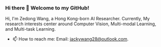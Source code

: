### Hi there 👋 Welcome to my GitHub!

Hi, I'm Zedong Wang, a Hong Kong-born AI Researcher. Currently, My research interests center around Computer Vision, Multi-modal Learning, and Multi-task Learning.
- 📫 How to reach me: Email: jackywang28@outlook.com.

<div align="center">

